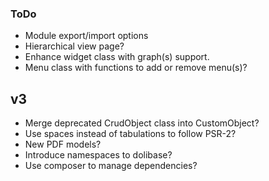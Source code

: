 ### ToDo

* Module export/import options
* Hierarchical view page?
* Enhance widget class with graph(s) support.
* Menu class with functions to add or remove menu(s)?

## v3

* Merge deprecated CrudObject class into CustomObject?
* Use spaces instead of tabulations to follow PSR-2?
* New PDF models?
* Introduce namespaces to dolibase?
* Use composer to manage dependencies?
